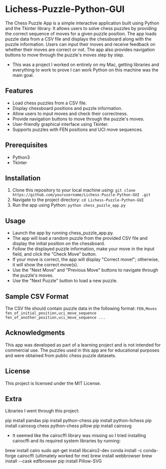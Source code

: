 # Lichess-Puzzle-Python-GUI
The Chess Puzzle App is a simple interactive application built using Python and the Tkinter library. It allows users to solve chess puzzles by providing the correct sequence of moves for a given puzzle position. The app loads puzzle data from a CSV file and displays the chessboard along with the puzzle information. Users can input their moves and receive feedback on whether their moves are correct or not. The app also provides navigation buttons to move through the puzzle's moves step by step.
- This was a project I worked on entirely on my Mac, getting libraries and everything to work to prove I can work Python on this machine was the main goal.

## Features
- Load chess puzzles from a CSV file.
- Display chessboard positions and puzzle information.
- Allow users to input moves and check their correctness.
- Provide navigation buttons to move through the puzzle's moves.
- User-friendly graphical interface using Tkinter.
- Supports puzzles with FEN positions and UCI move sequences.

## Prerequisites
- Python3
- Tkinter

## Installation
1. Clone this repository to your local machine using: `git clone https://github.com/yourusername/Lichess-Puzzle-Python-GUI
.git`
2. Navigate to the project directory: `cd Lichess-Puzzle-Python-GUI`
3. Run the app using Python: `python chess_puzzle_app.py`

## Usage
- Launch the app by running chess_puzzle_app.py.
- The app will load a random puzzle from the provided CSV file and display the initial position on the chessboard.
- Follow the displayed puzzle information, make your move in the input field, and click the "Check Move" button.
- If your move is correct, the app will display "Correct move!"; otherwise, it will show the correct move(s).
- Use the "Next Move" and "Previous Move" buttons to navigate through the puzzle's moves.
- Use the "Next Puzzle" button to load a new puzzle.

## Sample CSV Format
The CSV file should contain puzzle data in the following format: 
`FEN,Moves
fen_of_initial_position,uci_move_sequence
fen_of_another_position,uci_move_sequence
...`

## Acknowledgments
This app was developed as part of a learning project and is not intended for commercial use.
The puzzles used in this app are for educational purposes and were obtained from public chess puzzle datasets.

## License
This project is licensed under the MIT License.

## Extra
Libraries I went through this project:

pip install pandas
pip install python-chess
pip install python-lichess
pip install cairosvg chess python-chess pillow
pip install cairosvg

- It seemed like the cairocffi library was missing so I tried installing cairocffi and its required system libraries by running:

brew install cairo
sudo apt-get install libcairo2-dev
conda install -c conda-forge cairocffi (ultimately worked for me)
brew install webbrowser
brew install --cask edfbrowser
pip install Pillow-SVG
